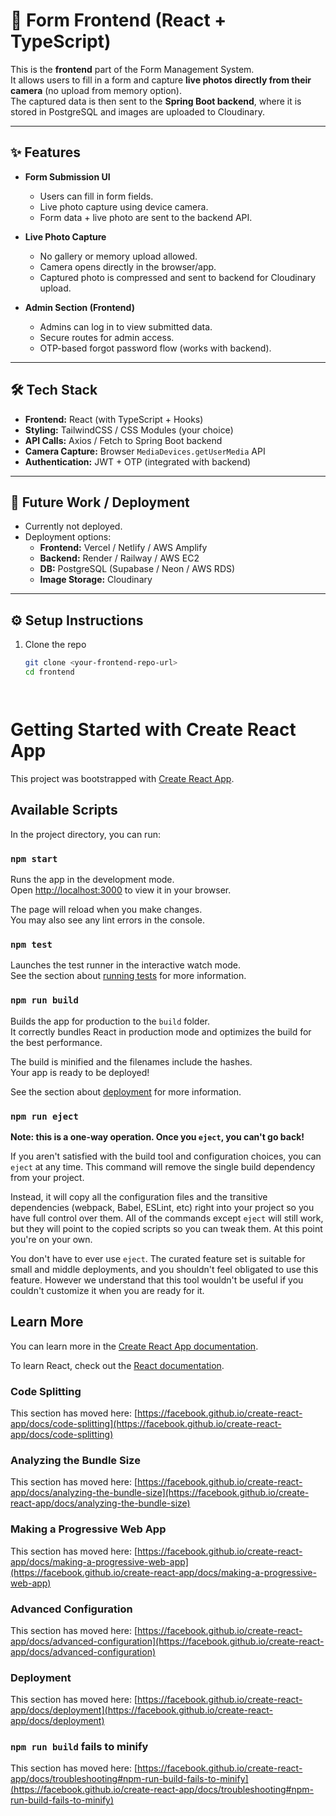 # 🎥 Form Frontend (React + TypeScript)

This is the **frontend** part of the Form Management System.  
It allows users to fill in a form and capture **live photos directly from their camera** (no upload from memory option).  
The captured data is then sent to the **Spring Boot backend**, where it is stored in PostgreSQL and images are uploaded to Cloudinary.  

---

## ✨ Features

- **Form Submission UI**
  - Users can fill in form fields.
  - Live photo capture using device camera.
  - Form data + live photo are sent to the backend API.

- **Live Photo Capture**
  - No gallery or memory upload allowed.
  - Camera opens directly in the browser/app.
  - Captured photo is compressed and sent to backend for Cloudinary upload.

- **Admin Section (Frontend)**
  - Admins can log in to view submitted data.
  - Secure routes for admin access.
  - OTP-based forgot password flow (works with backend).

---

## 🛠️ Tech Stack

- **Frontend:** React (with TypeScript + Hooks)  
- **Styling:** TailwindCSS / CSS Modules (your choice)  
- **API Calls:** Axios / Fetch to Spring Boot backend  
- **Camera Capture:** Browser `MediaDevices.getUserMedia` API  
- **Authentication:** JWT + OTP (integrated with backend)  

---

## 🚀 Future Work / Deployment

- Currently not deployed.  
- Deployment options:  
  - **Frontend:** Vercel / Netlify / AWS Amplify  
  - **Backend:** Render / Railway / AWS EC2  
  - **DB:** PostgreSQL (Supabase / Neon / AWS RDS)  
  - **Image Storage:** Cloudinary  

---

## ⚙️ Setup Instructions

1. Clone the repo  
   ```bash
   git clone <your-frontend-repo-url>
   cd frontend




# Getting Started with Create React App

This project was bootstrapped with [Create React App](https://github.com/facebook/create-react-app).

## Available Scripts

In the project directory, you can run:

### `npm start`

Runs the app in the development mode.\
Open [http://localhost:3000](http://localhost:3000) to view it in your browser.

The page will reload when you make changes.\
You may also see any lint errors in the console.

### `npm test`

Launches the test runner in the interactive watch mode.\
See the section about [running tests](https://facebook.github.io/create-react-app/docs/running-tests) for more information.

### `npm run build`

Builds the app for production to the `build` folder.\
It correctly bundles React in production mode and optimizes the build for the best performance.

The build is minified and the filenames include the hashes.\
Your app is ready to be deployed!

See the section about [deployment](https://facebook.github.io/create-react-app/docs/deployment) for more information.

### `npm run eject`

**Note: this is a one-way operation. Once you `eject`, you can't go back!**

If you aren't satisfied with the build tool and configuration choices, you can `eject` at any time. This command will remove the single build dependency from your project.

Instead, it will copy all the configuration files and the transitive dependencies (webpack, Babel, ESLint, etc) right into your project so you have full control over them. All of the commands except `eject` will still work, but they will point to the copied scripts so you can tweak them. At this point you're on your own.

You don't have to ever use `eject`. The curated feature set is suitable for small and middle deployments, and you shouldn't feel obligated to use this feature. However we understand that this tool wouldn't be useful if you couldn't customize it when you are ready for it.

## Learn More

You can learn more in the [Create React App documentation](https://facebook.github.io/create-react-app/docs/getting-started).

To learn React, check out the [React documentation](https://reactjs.org/).

### Code Splitting

This section has moved here: [https://facebook.github.io/create-react-app/docs/code-splitting](https://facebook.github.io/create-react-app/docs/code-splitting)

### Analyzing the Bundle Size

This section has moved here: [https://facebook.github.io/create-react-app/docs/analyzing-the-bundle-size](https://facebook.github.io/create-react-app/docs/analyzing-the-bundle-size)

### Making a Progressive Web App

This section has moved here: [https://facebook.github.io/create-react-app/docs/making-a-progressive-web-app](https://facebook.github.io/create-react-app/docs/making-a-progressive-web-app)

### Advanced Configuration

This section has moved here: [https://facebook.github.io/create-react-app/docs/advanced-configuration](https://facebook.github.io/create-react-app/docs/advanced-configuration)

### Deployment

This section has moved here: [https://facebook.github.io/create-react-app/docs/deployment](https://facebook.github.io/create-react-app/docs/deployment)

### `npm run build` fails to minify

This section has moved here: [https://facebook.github.io/create-react-app/docs/troubleshooting#npm-run-build-fails-to-minify](https://facebook.github.io/create-react-app/docs/troubleshooting#npm-run-build-fails-to-minify)
